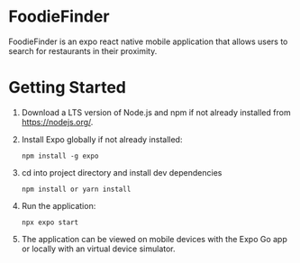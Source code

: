 # FoodieFinder

FoodieFinder is an expo react native mobile application that allows users to search for restaurants in their proximity.  

# Getting Started

1. Download a LTS version of Node.js and npm if not already installed from https://nodejs.org/.

2. Install Expo globally if not already installed:
   ```
   npm install -g expo 
   ```
3. cd into project directory and install dev dependencies
   ```
   npm install or yarn install
   ```
   
4. Run the application:
   ``` 
   npx expo start
   ```
5. The application can be viewed on mobile devices with the Expo Go app or locally with an virtual device simulator.  
